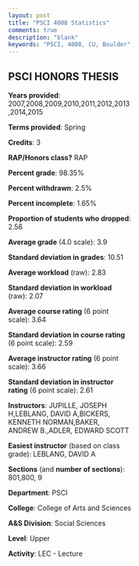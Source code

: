 ```yaml
---
layout: post
title: "PSCI 4008 Statistics"
comments: true
description: "blank"
keywords: "PSCI, 4008, CU, Boulder"
--- 
```

<head>
<script src="https://ajax.googleapis.com/ajax/libs/jquery/2.1.3/jquery.min.js"></script>
<script src="https://dl.dropboxusercontent.com/s/pc42nxpaw1ea4o9/highcharts.js?dl=0"></script>
<!-- <script src="../assets/js/highcharts.js"></script> -->
<style type="text/css">@font-face {
	font-family: "Bebas Neue";
	src: url(https://www.filehosting.org/file/details/544349/BebasNeue%20Regular.otf) format("opentype");
	}
	h1.Bebas { 
		font-family: "Bebas Neue", Verdana, Tahoma;
	}
</style>
</head>
<body>
	<div id="container" style="float: right; width: 45%; height: 88%; margin-left: 2.5%; margin-right: 2.5%;"></div>
	<script language="JavaScript">
		$(document).ready(function() {
		var chart = {type: 'column'};
		var title = {text: 'Grade Distribution'};
		var xAxis = {categories: ['A','B','C','D','F'],crosshair: true};
		var yAxis = {min: 0,title: {text: 'Percentage'}};
		var tooltip = {headerFormat: '<center><b><span style="font-size:20px">{point.key}</span></b></center>',
		               pointFormat: '<td style="padding:0"><b>{point.y:.1f}%</b></td>',
		               footerFormat: '</table>',shared: true,useHTML: true};
		var plotOptions = {column: {pointPadding: 0.0,borderWidth: 0}};  
		var credits = {enabled: false};var series= [{name: 'Percent',data: [94.64,4.46,0.0,0.0,0.89,]}];
		var json = {};
		json.chart = chart;
		json.title = title;
		json.tooltip = tooltip;
		json.xAxis = xAxis;
		json.yAxis = yAxis;  
		json.series = series;
		json.plotOptions = plotOptions;  
		json.credits = credits;
		$('#container').highcharts(json);
	});
	</script>
</body>
			   
## PSCI HONORS THESIS

**Years provided**: 2007,2008,2009,2010,2011,2012,2013,2014,2015

**Terms provided**: Spring

**Credits**: 3

**RAP/Honors class?** RAP

**Percent grade**: 98.35%

**Percent withdrawn**: 2.5%

**Percent incomplete**: 1.65%

**Proportion of students who dropped**: 2.56

**Average grade** (4.0 scale): 3.9

**Standard deviation in grades**: 10.51

**Average workload** (raw): 2.83

**Standard deviation in workload** (raw): 2.07

**Average course rating** (6 point scale): 3.64

**Standard deviation in course rating** (6 point scale): 2.59

**Average instructor rating** (6 point scale): 3.66

**Standard deviation in instructor rating** (6 point scale): 2.61

**Instructors**: JUPILLE, JOSEPH H,LEBLANG, DAVID A,BICKERS, KENNETH NORMAN,BAKER, ANDREW B.,ADLER, EDWARD SCOTT

**Easiest instructor** (based on class grade): LEBLANG, DAVID A

**Sections** (and **number of sections**): 801,800, 9

**Department**: PSCI

**College**: College of Arts and Sciences

**A&S Division**: Social Sciences

**Level**: Upper

**Activity**: LEC - Lecture